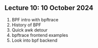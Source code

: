 ## Lecture 10: 10 October 2024

1. BPF intro with bpftrace
  1. History of BPF
  1. Quick awk detour
  1. bpftrace frontend examples
  1. Look into bpf backend
